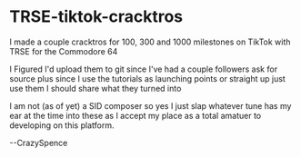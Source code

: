 # TRSE-tiktok-cracktros
I made a couple cracktros for 100, 300 and 1000 milestones on TikTok with TRSE for the Commodore 64

I Figured I'd upload them to git since I've had a couple followers ask for source plus since I use the tutorials as launching
points or straight up just use them I should share what they turned into

I am not (as of yet) a SID composer so yes I just slap whatever tune has my ear at the time into these as I accept my place
as a total amatuer to developing on this platform.

--CrazySpence
